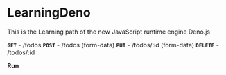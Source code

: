 # LearningDeno

This is the Learning path of the new JavaScript runtime engine Deno.js

**`GET`** - /todos
**`POST`** - /todos (form-data)
**`PUT`** - /todos/:id (form-data)
**`DELETE`** - /todos/:id

**Run**

